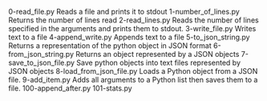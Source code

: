 0-read_file.py
Reads a file and prints it to stdout
1-number_of_lines.py
Returns the number of lines read
2-read_lines.py
Reads the number of lines specified in the arguments and prints them to stdout.
3-write_file.py
Writes text to a file
4-append_write.py
Appends text to a file
5-to_json_string.py
Returns a representation of the python object in JSON format
6-from_json_string.py
Returns an object represented by a JSON objects
7-save_to_json_file.py
Save python objects into text files represented by JSON objects
8-load_from_json_file.py
Loads a Python object from a JSON file.
9-add_item.py
Adds all arguments to a Python list then saves them to a file.
100-append_after.py
101-stats.py
